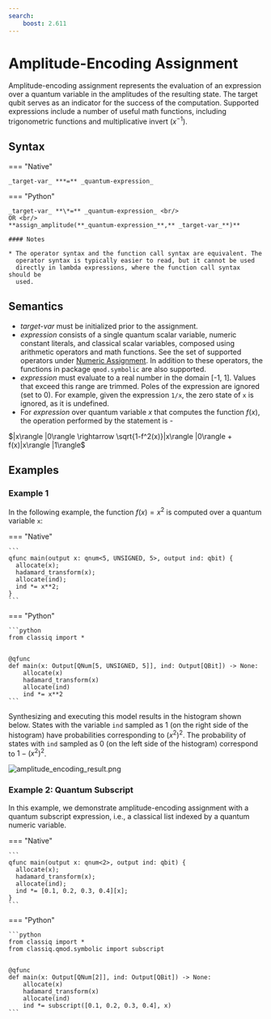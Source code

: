 ```yaml
---
search:
    boost: 2.611
---
```


# Amplitude-Encoding Assignment

Amplitude-encoding assignment represents the evaluation of an expression over a quantum variable
in the amplitudes of the resulting state. The target qubit serves as an indicator
for the success of the computation. Supported expressions include a number of useful math functions,
including trigonometric functions and multiplicative invert ($x^{-1}$).

## Syntax

=== "Native"

    _target-var_ ***=** _quantum-expression_

=== "Python"

    _target-var_ **\*=** _quantum-expression_ <br/>
    OR <br/>
    **assign_amplitude(**_quantum-expression_**,** _target-var_**)**

    #### Notes

    * The operator syntax and the function call syntax are equivalent. The
      operator syntax is typically easier to read, but it cannot be used
      directly in lambda expressions, where the function call syntax should be
      used.

## Semantics

-   _target-var_ must be initialized prior to the assignment.
-   _expression_ consists of a single quantum scalar variable, numeric constant
    literals, and classical scalar variables, composed using arithmetic operators and math functions.
    See the set of supported operators under [Numeric Assignment](./numeric-assignment.md).
    In addition to these operators, the functions in package `qmod.symbolic` are also supported.
-   _expression_ must evaluate to a real number in the domain [-1, 1]. Values that exceed
    this range are trimmed. Poles of the expression are ignored (set to 0). For example, given
    the expression `1/x`, the zero state of `x` is ignored, as it is undefined.
-   For _expression_ over quantum variable $x$ that computes the function $f(x)$, the operation
    performed by the statement is -

$|x\rangle |0\rangle \rightarrow \sqrt{1-f^2(x)}|x\rangle |0\rangle +
f(x)|x\rangle |1\rangle$

## Examples

### Example 1

In the following example, the function $f(x) = x^2$ is computed over a quantum variable `x`:

=== "Native"

    ```
    qfunc main(output x: qnum<5, UNSIGNED, 5>, output ind: qbit) {
      allocate(x);
      hadamard_transform(x);
      allocate(ind);
      ind *= x**2;
    }
    ```

=== "Python"

    ```python
    from classiq import *


    @qfunc
    def main(x: Output[QNum[5, UNSIGNED, 5]], ind: Output[QBit]) -> None:
        allocate(x)
        hadamard_transform(x)
        allocate(ind)
        ind *= x**2
    ```

Synthesizing and executing this model results in the histogram shown below. States
with the variable `ind` sampled as 1 (on the right side of the histogram) have
probabilities corresponding to $(x^2)^2$. The probability of states with `ind` sampled
as 0 (on the left side of the histogram) correspond to $1-(x^2)^2$.

![amplitude_encoding_result.png](resources/amplitude_encoding_result.png)

### Example 2: Quantum Subscript

In this example, we demonstrate amplitude-encoding assignment with a
quantum subscript expression, i.e., a classical list indexed by a quantum
numeric variable.

=== "Native"

    ```
    qfunc main(output x: qnum<2>, output ind: qbit) {
      allocate(x);
      hadamard_transform(x);
      allocate(ind);
      ind *= [0.1, 0.2, 0.3, 0.4][x];
    }
    ```

=== "Python"

    ```python
    from classiq import *
    from classiq.qmod.symbolic import subscript


    @qfunc
    def main(x: Output[QNum[2]], ind: Output[QBit]) -> None:
        allocate(x)
        hadamard_transform(x)
        allocate(ind)
        ind *= subscript([0.1, 0.2, 0.3, 0.4], x)
    ```
